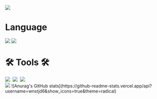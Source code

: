
<img src="https://capsule-render.vercel.app/api?type=waving&color=green8&height=150&section=header" />




<h1 align="left"> Language  </h1>
<div align="left">
  <img src="https://img.shields.io/badge/javascript-F7DF1E?style=for-the-badge&logo=javascript&logoColor=black">
  <img src="https://img.shields.io/badge/java-20232a.svg?style=for-the-badge&logo=JAVA&logoColor=61DAFB" />
</div>



<h1 align="left">🛠 Tools 🛠</h1>
<div align="left">
  <img src="https://img.shields.io/badge/git-F05033.svg?style=for-the-badge&logo=git&logoColor=white" />&nbsp
  <img src="https://img.shields.io/badge/github-181717.svg?style=for-the-badge&logo=github&logoColor=white" />&nbsp
  <img src="https://img.shields.io/badge/Notion-F3F3F3.svg?style=for-the-badge&logo=notion&logoColor=black" />&nbsp
</div>

<img src="https://capsule-render.vercel.app/api?type=waving&color=green8&height=150&section=footer" />
![Anurag's GitHub stats](https://github-readme-stats.vercel.app/api?username=wnstjd6&show_icons=true&theme=radical)






